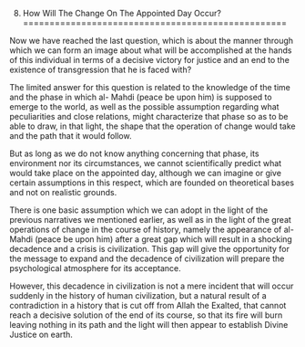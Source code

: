 8) How Will The Change On The Appointed Day Occur?
==================================================

Now we have reached the last question, which is about the manner through
which we can form an image about what will be accomplished at the hands
of this individual in terms of a decisive victory for justice and an end
to the existence of transgression that he is faced with?

The limited answer for this question is related to the knowledge of the
time and the phase in which al- Mahdi (peace be upon him) is supposed to
emerge to the world, as well as the possible assumption regarding what
peculiarities and close relations, might characterize that phase so as
to be able to draw, in that light, the shape that the operation of
change would take and the path that it would follow.

But as long as we do not know anything concerning that phase, its
environment nor its circumstances, we cannot scientifically predict what
would take place on the appointed day, although we can imagine or give
certain assumptions in this respect, which are founded on theoretical
bases and not on realistic grounds.

There is one basic assumption which we can adopt in the light of the
previous narratives we mentioned earlier, as well as in the light of the
great operations of change in the course of history, namely the
appearance of al-Mahdi (peace be upon him) after a great gap which will
result in a shocking decadence and a crisis is civilization. This gap
will give the opportunity for the message to expand and the decadence of
civilization will prepare the psychological atmosphere for its
acceptance.

However, this decadence in civilization is not a mere incident that will
occur suddenly in the history of human civilization, but a natural
result of a contradiction in a history that is cut off from Allah the
Exalted, that cannot reach a decisive solution of the end of its course,
so that its fire will burn leaving nothing in its path and the light
will then appear to establish Divine Justice on earth.


